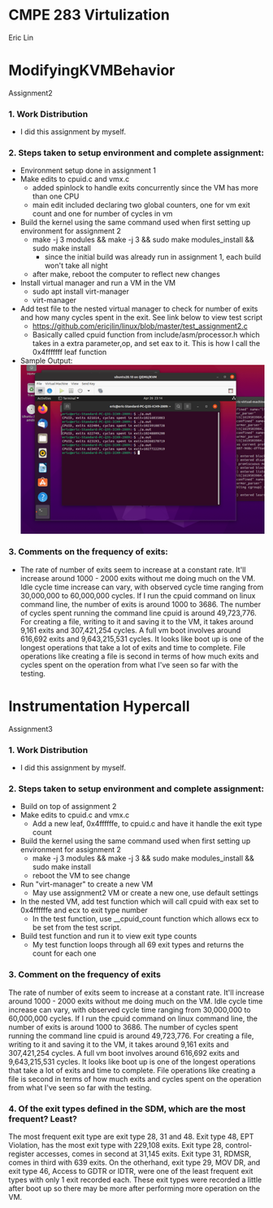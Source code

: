 # CMPE 283 Virtulization
Eric Lin

# ModifyingKVMBehavior
Assignment2

### 1. Work Distribution
  - I did this assignment by myself.

### 2. Steps taken to setup environment and complete assignment:
  - Environment setup done in assignment 1
  - Make edits to cpuid.c and vmx.c 
    - added spinlock to handle exits concurrently since the VM has more than one CPU
    - main edit included declaring two global counters, one for vm exit count and one for number of cycles in vm
  - Build the kernel using the same command used when first setting up environment for assignment 2
    - make -j 3 modules && make -j 3 && sudo make modules_install && sudo make install
      - since the initial build was already run in assignment 1, each build won't take all night
    - after make, reboot the computer to reflect new changes
  - Install virtual manager and run a VM in the VM
    - sudo apt install virt-manager
    - virt-manager
  - Add test file to the nested virtual manager to check for number of exits and how many cycles spent in the exit.
    See link below to view test script
    - https://github.com/ericjlin/linux/blob/master/test_assignment2.c
    - Basically called cpuid function from include/asm/processor.h which takes in a extra parameter,op, and set eax to it. This is how I call the 0x4fffffff leaf function 
  - Sample Output:
  ![alt text](https://github.com/ericjlin/linux/blob/master/assign2_sample_test.png)
### 3. Comments on the frequency of exits:
  - The rate of number of exits seem to increase at a constant rate. It'll increase around 1000 - 2000 exits without me doing much on the VM. Idle cycle time increase can vary, with observed cycle time ranging from 30,000,000 to 60,000,000 cycles. If I run the cpuid command on linux command line, the number of exits is around 1000 to 3686. The number of cycles spent running the command line cpuid is around 49,723,776. For creating a file, writing to it and saving it to the VM, it takes around 9,161 exits and 307,421,254 cycles. A full vm boot involves around 616,692 exits and 9,643,215,531 cycles. It looks like boot up is one of the longest operations that take a lot of exits and time to complete. File operations like creating a file is second in terms of how much exits and cycles spent on the operation from what I've seen so far with the testing.

# Instrumentation Hypercall
Assignment3

### 1. Work Distribution
  - I did this assignment by myself.

### 2. Steps taken to setup environment and complete assignment:
   - Build on top of assignment 2
   -  Make edits to cpuid.c and vmx.c
      - Add a new leaf, 0x4ffffffe, to cpuid.c and have it handle the exit type count
   -  Build the kernel using the same command used when first setting up environment for assignment 2
      - make -j 3 modules && make -j 3 && sudo make modules_install && sudo make install
      -  reboot the VM to see change
   - Run "virt-manager" to create a new VM
      - May use assignment2 VM or create a new one, use default settings
   - In the nested VM, add test function which will call cpuid with eax set to 0x4ffffffe and ecx to exit type number
      - In the test function, use __cpuid_count function which allows ecx to be set from the test script.
   - Build test function and run it to view exit type counts
      - My test function loops through all 69 exit types and returns the count for each one  
### 3. Comment on the frequency of exits
  The rate of number of exits seem to increase at a constant rate. It'll increase around 1000 - 2000 exits without me doing much on the VM. Idle cycle time increase can vary, with observed cycle time ranging from 30,000,000 to 60,000,000 cycles. If I run the cpuid command on linux command line, the number of exits is around 1000 to 3686. The number of cycles spent running the command line cpuid is around 49,723,776. For creating a file, writing to it and saving it to the VM, it takes around 9,161 exits and 307,421,254 cycles. A full vm boot involves around 616,692 exits and 9,643,215,531 cycles. It looks like boot up is one of the longest operations that take a lot of exits and time to complete. File operations like creating a file is second in terms of how much exits and cycles spent on the operation from what I've seen so far with the testing.

### 4. Of the exit types defined in the SDM, which are the most frequent? Least?

  The most frequent exit type are exit type 28, 31 and 48. Exit type 48, EPT Violation, has the most exit type with 229,108 exits. Exit type 28, control-register accesses, comes in second at 31,145 exits. Exit type 31, RDMSR, comes in third with 639 exits. On the otherhand, exit type 29, MOV DR, and exit type 46, Access to GDTR or IDTR, were one of the least frequent exit types with only 1 exit recorded each. These exit types were recorded a little after boot up so there may be more after performing more operation on the VM.
